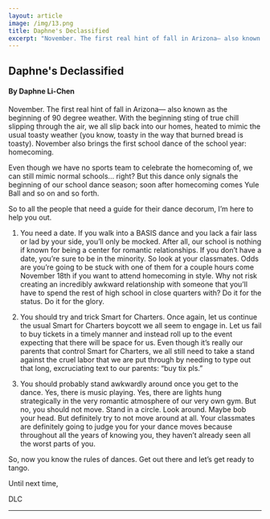 ```yaml
---
layout: article
image: /img/13.png
title: Daphne's Declassified
excerpt: "November. The first real hint of fall in Arizona— also known as the beginning of 90 degree weather. With the beginning sting of true chill slipping through the air, we all slip back into our homes, heated to mimic the usual toasty weather (you know, toasty in the way that burned bread is toasty)."
---
```


<h2>Daphne's Declassified</h2>
<h4>By Daphne Li-Chen</h4>

November. The first real hint of fall in Arizona— also known as the beginning of 90 degree weather. With the beginning sting of true chill slipping through the air, we all slip back into our homes, heated to mimic the usual toasty weather (you know, toasty in the way that burned bread is toasty). November also brings the first school dance of the school year: homecoming.

Even though we have no sports team to celebrate the homecoming of, we can still mimic normal schools... right? But this dance only signals the beginning of our school dance season; soon after homecoming comes Yule Ball and so on and so forth.

So to all the people that need a guide for their dance decorum, I’m here to help you out.

1. You need a date. If you walk into a BASIS dance and you lack a fair lass or lad by your side, you’ll only be mocked. After all, our school is nothing if known for being a center for romantic relationships. If you don’t have a date, you’re sure to be in the minority. So look at your classmates. Odds are you’re going to be stuck with one of them for a couple hours come November 18th if you want to attend homecoming in style. Why not risk creating an incredibly awkward relationship with someone that you’ll have to spend the rest of high school in close quarters with? Do it for the status. Do it for the glory.

2. You should try and trick Smart for Charters. Once again, let us continue the usual Smart for Charters boycott we all seem to engage in. Let us fail to buy tickets in a timely manner and instead roll up to the event expecting that there will be space for us. Even though it’s really our parents that control Smart for Charters, we all still need to take a stand against the cruel labor that we are put through by needing to type out that long, excruciating text to our parents: “buy tix pls.”

3. You should probably stand awkwardly around once you get to the dance. Yes, there is music playing. Yes, there are lights hung strategically in the very romantic atmosphere of our very own gym. But no, you should not move. Stand in a circle. Look around. Maybe bob your head. But definitely try to not move around at all. Your classmates are definitely going to judge you for your dance moves because throughout all the years of knowing you, they haven’t already seen all the worst parts of you.

So, now you know the rules of dances. Get out there and let’s get ready to tango.

Until next time, 

DLC
 
<hr style="border-color:#7D7D7D;height:0.5px;">

